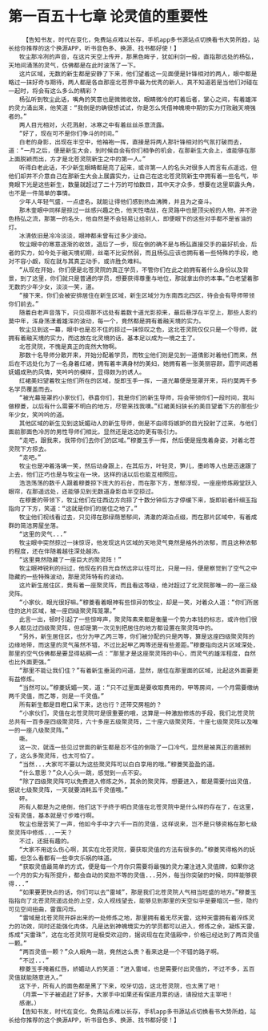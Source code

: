 # 第一百五十七章 论灵值的重要性
        【告知书友，时代在变化，免费站点难以长存，手机app多书源站点切换看书大势所趋，站长给你推荐的这个换源APP，听书音色多、换源、找书都好使！】
       牧尘那冷冽的声音，在这片天空上传开，那黑色眸子，犹如利剑一般，直指那远处的杨弘，天地间涌荡的灵气，仿佛都是在此时波荡了一下。
       这片区域，无数的新生都是安静了下来，他们望着这一见面便是针锋相对的两人，眼中都是略过一抹好奇与期待，两人都是各自那座北苍界中最为优秀的新人，真不知道若是当他们对碰在一起时，将会有这么多么的精彩？
       杨弘听到牧尘此话，嘴角的笑意也是微微收敛，眼睛微冷的盯着后者，掌心之间，有着雄浑的灵力涌出来，他笑道：“我倒是的确很想试试，你是怎么凭借神魄境中期的实力打败融天境强者的。”
       两人目光相对，火花溅射，冰寒之中有着丝丝杀意流露。
       “好了，现在可不是你们争斗的时间。”
       白老的身影，出现在半空中，他袖袍一挥，直接是将两人那针锋相对的气氛打破而去，道：“一月之后，便是新生大会，到时候自会有你们相争的机会，在那新生大会上，谁能够在那上面脱颖而出，方才是北苍灵院新生之中的第一人。”
       听得白老此话，不少新生眼睛都是亮了起来，或许第一人的名头对很多人而言有点遥远，但他们却并不介意自己在那新生大会上展露实力，让自己在这北苍灵院新生中拥有着一些名气，毕竟眼下光是这些新生，数量就超过了二十万的可怕数目，其中天才众多，想要在这里崭露头角，也不是一件简单的事情。
       少年人年轻气盛，一点虚名，就能让得他们感到热血沸腾，并且为之奋斗。
       那木奎眼中同样是掠过一丝感兴趣之色，他天性嗜战，在灵路中也是顶尖般的人物，并不逊色杨弘之流，那第一的名头，他自然是不会轻易让给别人，即便眼下的这些对手都不是省油的灯。
       冰清依旧是冷冷淡淡，眼神都未曾有过多少波动。
       牧尘眼中的寒意逐渐的收敛，退后了一步，现在倒的确不是与杨弘直接交手的最好机会，后者的实力，如今处于融天境初期，丝毫不比安然弱，而且杨弘应该也拥有着一些特殊的手段，绝对不容小觑，现在就与其真正动手，或许胜负难料。
       “从现在开始，你们便是北苍灵院的真正学员，不管你们在此之前拥有着什么身份以及背景，到了这里，你们就只是普通的学员，想要获得尊重与地位，那就拿出你的本事。”白老望着那无数的少年少女，淡淡一笑，道。
       “接下来，你们会被安排居住在新生区域，新生区域分为东南西北四区，待会会有导师带领你们前去。”
       随着白老声音落下，只见得那不远处有着数十道光影掠来，最后悬浮在半空上，那些人影约莫中年，浑身荡漾着雄浑的波动，每一个，竟然都是拥有着融天境的实力。
       牧尘见到这一幕，眼中也是忍不住的掠过一抹惊叹之色，这北苍灵院仅仅只是一个导师，就拥有着融天境的实力，而这放在北灵境的话，基本足以成为一境之主了。
       北苍灵院，不愧是真正的庞然大物啊。
       那数十名导师分散开来，开始分配着学员，而牧尘他们则是见到一道倩影对着他们而来，然后在不远处化为了一名身着红裙，拥有着丰满身材的美妇，她拥有着一张美丽容颜，眉宇间透着妩媚成熟的风情，笑吟吟的模样，显得颇为的诱人。
       红裙美妇望着牧尘他们所在的区域，旋即玉手一挥，一道光幕便是笼罩开来，将约莫两千多名学员覆盖而去。
       “被光幕笼罩的小家伙们，恭喜你们，我是你们的新生导师，将会带领你们一段时间，我叫做穆菱，以后有什么需要不明白的地方，尽管来找我噢。”红裙美妇狭长的美目望着下方的那些少年少女，笑吟吟的道。
       其他区域的新生见到这妩媚动人的新生导师，倒是不由得将嫉妒的目光投射了过来，与他们面前那面色冷厉的男性导师们相比，显然还是这边的更有吸引力。
       “走吧，跟我来，我带你们去你们的区域。”穆菱玉手一挥，然后便是摇曳着身姿，对着北苍灵院下方掠去。
       “走吧。”
       牧尘也是冲着洛璃一笑，然后动身跟上，在其后方，叶轻灵，笋儿，墨岭等人也是迅速跟了上去，他们正巧也是与牧尘在一块，这样的话以后也能互相照应。
       浩浩荡荡的数千人跟着穆菱掠下庞大的石台，而在那下方，葱郁浮现，一座座修炼殿堂跃入眼帘，在那遥远处，还能够见到无数道身影自半空掠过。
       在穆菱的带领下，牧尘他们在往西边方向掠了十数分钟后方才停缓下来，旋即前者纤细玉指指向了下方，笑道：“这就是你们的居住之地了。”
       牧尘他们视线看过去，只见得在那绿荫葱郁间，清澈的湖泊点缀，而在那片区域中，有着成群的简洁房屋坐落。
       “这里的灵气...”
       牧尘眼中突然掠过一抹惊讶，他发现这片区域的天地灵气竟然是格外的浓郁，而且这种浓郁的程度，还在伴随着越往深处越浓。
       “这里竟然隐藏了一座巨大的聚灵阵！”
       牧尘眼神锐利的扫过，他现在的目光自然远非以往可比，只是一扫，便是察觉到了空气之中隐藏的一些特殊波动，那是灵阵特有的波动。
       这片新生居住区，竟有着一座聚灵阵，而且看这等级，绝对超过了北灵院那唯一的一座三级灵阵。
       “小家伙，眼光很好嘛。”穆菱看着眼神有些惊异的牧尘，却是一笑，对着众人道：“你们所居住的这片区域，被一座四级聚灵阵笼罩。”
       此言一出，顿时引起了一些惊哗声，聚灵阵素来都是衡量一个势力本钱的标志，或许他们很多人都见过四级聚灵阵，但却是第一次见到把居住的地方都设置在聚灵阵中的。
       “另外，新生居住区，也分为甲乙丙三等，你们被分配的只是丙等，算是这座四级聚灵阵的边缘地带，而这里的灵气虽然不错，不过比起甲乙两等还是有些差距。”穆菱指向这片区域深处，那里的空气仿佛都是要显得粘稠一点：“那里才是这座聚灵阵的中心，而灵气的雄浑程度，自然也比外面更强。”
       “那里不能让我们住？”有着新生垂涎的问道，显然，居住在那里面的区域，比起这外面要更有益修炼。
       “当然可以。”穆菱妩媚一笑，道：“只不过里面是要收取费用的，甲等房间，一个月需要缴纳两千灵值，而乙等，则是一千灵值。”
       所有新生都是目瞪口呆下来，这也行？还带交房租的？
       “小家伙们，灵值在北苍灵院可是很重要的哦，这算是一种激励修炼的手段，我们北苍灵院总共有一百多座四级聚灵阵，六十多座五级聚灵阵，二十座六级聚灵阵，十座七级聚灵阵以及唯一的一座八级聚灵阵。”
       嘶。
       这一次，就连一些见过世面的新生都是忍不住的倒吸了一口冷气，显然是被真正的震撼到了，这么多聚灵阵，也太可怕了。
       “当然...大家可不要以为这些聚灵阵可以白白享用的哦。”穆菱笑盈盈的道。
       “什么意思？”众人心头一跳，感觉到一点不安。
       “除了四级聚灵阵可以免费进入修炼之外，其余的聚灵阵，想要进入，都是需要付出灵值，据说七级聚灵阵，一天就要消耗五千灵值哦。”
       砰。
       所有人都是为之绝倒，他们这下子终于明白灵值在北苍灵院中是什么样的存在了，在这里，没有灵值，基本就是寸步难行啊。
       牧尘也是苦笑了一声，他如今手中才六千一百的灵值，这样说来，岂不是只够资格在那七级聚灵阵中修炼...一天？
       不过，还挺有趣的。
       “大家不用这么伤心啊，其实在北苍灵院，要获取灵值的方法有很多的。”穆菱笑得格外的妩媚，但怎么看都有一些幸灾乐祸的味道。
       “获取灵值最简单的方式，便是每一个月你只需要将最强的灵力灌注进入灵值牌，如果你这一个月的实力有所提升，都会自动的奖励不等的灵值...另外，每当你突破的时候，同样能够获得...”
       “如果要更快点的话，你们可以去“雷域”，那是我们北苍灵院人气相当旺盛的地方。”穆菱玉指指向了北苍灵院遥远处的上空，众人视线望去，能够见到那里的天空似乎是要暗沉一些，隐约可见空间扭曲，雷霆闪烁。
       “雷域是北苍灵院开辟出来的一处修炼之地，那里拥有着无尽天雷，这种天雷拥有着淬炼灵力的功效，同时还能强化肉体，凡是达到神魄境实力的学员都可以进入，修炼之余，凝炼天雷，炼成“天雷珠”，这在北苍灵院可是极受欢迎的，据说现在在灵值殿中，价格已经达到了两百灵值一颗。”
       “两百灵值一颗？”众人眼角一跳，竟然这么贵？看来这是一个不错的路子啊。
       “不过...”
       穆菱玉手掩着红唇，娇媚动人的笑道：“进入雷域，也是需要付出灵值的，不过不多，五百灵值就能随意进入。”
       这下子，所有人的面色都是黑了下来，咬牙切齿，这北苍灵院，也太黑了吧！
       （月票一下子被追赶了好多，大家手中如果还有保底月票的话，请投给大主宰吧！
       感谢。）
       【告知书友，时代在变化，免费站点难以长存，手机app多书源站点切换看书大势所趋，站长给你推荐的这个换源APP，听书音色多、换源、找书都好使！】